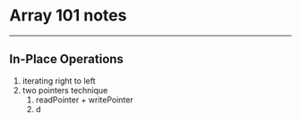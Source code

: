 # Array 101 notes
-------------------------
## In-Place Operations
1. iterating right to left
2. two pointers technique
   1. readPointer + writePointer
   2. d
   <a href="" rel="some text"><img src="https://github.com/chopchap/leetcode/tree/main/images/Array_Basics_Conclusion_1.png" alt="" /></a>